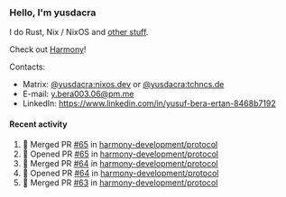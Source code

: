 ### Hello, I'm yusdacra

I do Rust, Nix / NixOS and [other stuff](https://yusdacra.gitlab.io/about).

Check out [Harmony](https://github.com/harmony-development)!

Contacts:
- Matrix: [@yusdacra:nixos.dev](https://matrix.to/#/@yusdacra:nixos.dev) or [@yusdacra:tchncs.de](https://matrix.to/#/@yusdacra:tchncs.de)
- E-mail: y.bera003.06@pm.me
- LinkedIn: https://www.linkedin.com/in/yusuf-bera-ertan-8468b7192

#### Recent activity

<!--START_SECTION:activity-->
1. 🎉 Merged PR [#65](https://github.com/harmony-development/protocol/pull/65) in [harmony-development/protocol](https://github.com/harmony-development/protocol)
2. 💪 Opened PR [#65](https://github.com/harmony-development/protocol/pull/65) in [harmony-development/protocol](https://github.com/harmony-development/protocol)
3. 🎉 Merged PR [#64](https://github.com/harmony-development/protocol/pull/64) in [harmony-development/protocol](https://github.com/harmony-development/protocol)
4. 💪 Opened PR [#64](https://github.com/harmony-development/protocol/pull/64) in [harmony-development/protocol](https://github.com/harmony-development/protocol)
5. 🎉 Merged PR [#63](https://github.com/harmony-development/protocol/pull/63) in [harmony-development/protocol](https://github.com/harmony-development/protocol)
<!--END_SECTION:activity-->
